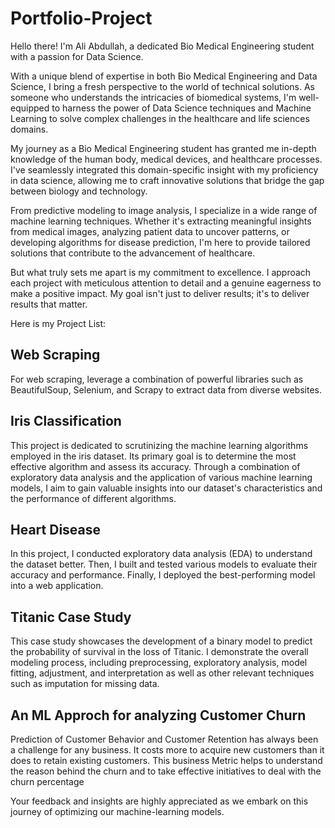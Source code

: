 # Portfolio-Project

Hello there! I'm Ali Abdullah, a dedicated Bio Medical Engineering student with a passion for Data Science.

With a unique blend of expertise in both Bio Medical Engineering and Data Science, I bring a fresh perspective to the world of technical solutions. As someone who understands the intricacies of biomedical systems, I'm well-equipped to harness the power of Data Science techniques and Machine Learning to solve complex challenges in the healthcare and life sciences domains.

My journey as a Bio Medical Engineering student has granted me in-depth knowledge of the human body, medical devices, and healthcare processes. I've seamlessly integrated this domain-specific insight with my proficiency in data science, allowing me to craft innovative solutions that bridge the gap between biology and technology.

From predictive modeling to image analysis, I specialize in a wide range of machine learning techniques. Whether it's extracting meaningful insights from medical images, analyzing patient data to uncover patterns, or developing algorithms for disease prediction, I'm here to provide tailored solutions that contribute to the advancement of healthcare.

But what truly sets me apart is my commitment to excellence. I approach each project with meticulous attention to detail and a genuine eagerness to make a positive impact. My goal isn't just to deliver results; it's to deliver results that matter.

Here is my Project List: 

## Web Scraping
For web scraping, leverage a combination of powerful libraries such as BeautifulSoup, Selenium, and Scrapy to extract data from diverse websites.

## Iris Classification 
This project is dedicated to scrutinizing the machine learning algorithms employed in the iris dataset. Its primary goal is to determine the most effective algorithm and assess its accuracy. Through a combination of exploratory data analysis and the application of various machine learning models, I aim to gain valuable insights into our dataset's characteristics and the performance of different algorithms.

## Heart Disease
In this project, I conducted exploratory data analysis (EDA) to understand the dataset better. Then, I built and tested various models to evaluate their accuracy and performance. Finally, I deployed the best-performing model into a web application.

## Titanic Case Study
This case study showcases the development of a binary model to predict the probability of survival in the loss of Titanic. I demonstrate the overall modeling process, including preprocessing, exploratory analysis, model fitting, adjustment, and interpretation as well as other relevant techniques such as imputation for missing data. 

## An ML Approch for analyzing Customer Churn
Prediction of Customer Behavior and Customer Retention has always been a challenge for any business. It costs more to acquire new customers than it does to retain existing customers. This business Metric helps to understand the reason behind the churn and to take effective initiatives to deal with the churn percentage


Your feedback and insights are highly appreciated as we embark on this journey of optimizing our machine-learning models.
